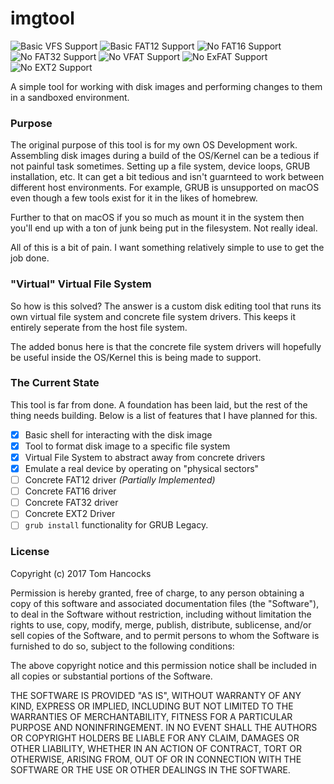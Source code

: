 # imgtool

![Basic VFS Support](https://img.shields.io/badge/VFS-Basic-green.svg)
![Basic FAT12 Support](https://img.shields.io/badge/FAT12-Basic-green.svg)
![No FAT16 Support](https://img.shields.io/badge/FAT16-None-red.svg)
![No FAT32 Support](https://img.shields.io/badge/FAT32-None-red.svg)
![No VFAT Support](https://img.shields.io/badge/VFAT-None-red.svg)
![No ExFAT Support](https://img.shields.io/badge/ExFAT-None-red.svg)
![No EXT2 Support](https://img.shields.io/badge/ext2-None-red.svg)

A simple tool for working with disk images and performing changes to them in a sandboxed environment.

### Purpose
The original purpose of this tool is for my own OS Development work. Assembling
disk images during a build of the OS/Kernel can be a tedious if not painful task sometimes. Setting up a file system, device loops, GRUB installation, etc. It can get a bit tedious and isn't guarnteed to work between different host environments. For example, GRUB is unsupported on macOS even though a few tools exist for it in the likes of homebrew.

Further to that on macOS if you so much as mount it in the system then you'll end up with a ton of junk being put in the filesystem. Not really ideal.

All of this is a bit of pain. I want something relatively simple to use to get the job done.

### "Virtual" Virtual File System
So how is this solved? The answer is a custom disk editing tool that runs its own virtual file system and concrete file system drivers. This keeps it entirely seperate from the host file system.

The added bonus here is that the concrete file system drivers will hopefully be useful inside the OS/Kernel this is being made to support.

### The Current State
This tool is far from done. A foundation has been laid, but the rest of the thing needs building. Below is a list of features that I have planned for this.

- [x] Basic shell for interacting with the disk image
- [x] Tool to format disk image to a specific file system
- [x] Virtual File System to abstract away from concrete drivers
- [x] Emulate a real device by operating on "physical sectors"
- [ ] Concrete FAT12 driver *(Partially Implemented)*
- [ ] Concrete FAT16 driver
- [ ] Concrete FAT32 driver
- [ ] Concrete EXT2 Driver
- [ ] `grub install` functionality for GRUB Legacy.

### License
Copyright (c) 2017 Tom Hancocks

Permission is hereby granted, free of charge, to any person obtaining a copy
of this software and associated documentation files (the "Software"), to deal
in the Software without restriction, including without limitation the rights
to use, copy, modify, merge, publish, distribute, sublicense, and/or sell
copies of the Software, and to permit persons to whom the Software is
furnished to do so, subject to the following conditions:

The above copyright notice and this permission notice shall be included in all
copies or substantial portions of the Software.

THE SOFTWARE IS PROVIDED "AS IS", WITHOUT WARRANTY OF ANY KIND, EXPRESS OR
IMPLIED, INCLUDING BUT NOT LIMITED TO THE WARRANTIES OF MERCHANTABILITY,
FITNESS FOR A PARTICULAR PURPOSE AND NONINFRINGEMENT. IN NO EVENT SHALL THE
AUTHORS OR COPYRIGHT HOLDERS BE LIABLE FOR ANY CLAIM, DAMAGES OR OTHER
LIABILITY, WHETHER IN AN ACTION OF CONTRACT, TORT OR OTHERWISE, ARISING FROM,
OUT OF OR IN CONNECTION WITH THE SOFTWARE OR THE USE OR OTHER DEALINGS IN THE
SOFTWARE.

